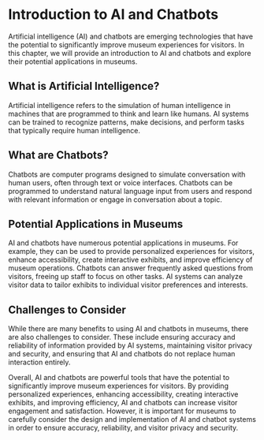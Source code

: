 Introduction to AI and Chatbots
==================================================================================

Artificial intelligence (AI) and chatbots are emerging technologies that have the potential to significantly improve museum experiences for visitors. In this chapter, we will provide an introduction to AI and chatbots and explore their potential applications in museums.

What is Artificial Intelligence?
--------------------------------

Artificial intelligence refers to the simulation of human intelligence in machines that are programmed to think and learn like humans. AI systems can be trained to recognize patterns, make decisions, and perform tasks that typically require human intelligence.

What are Chatbots?
------------------

Chatbots are computer programs designed to simulate conversation with human users, often through text or voice interfaces. Chatbots can be programmed to understand natural language input from users and respond with relevant information or engage in conversation about a topic.

Potential Applications in Museums
---------------------------------

AI and chatbots have numerous potential applications in museums. For example, they can be used to provide personalized experiences for visitors, enhance accessibility, create interactive exhibits, and improve efficiency of museum operations. Chatbots can answer frequently asked questions from visitors, freeing up staff to focus on other tasks. AI systems can analyze visitor data to tailor exhibits to individual visitor preferences and interests.

Challenges to Consider
----------------------

While there are many benefits to using AI and chatbots in museums, there are also challenges to consider. These include ensuring accuracy and reliability of information provided by AI systems, maintaining visitor privacy and security, and ensuring that AI and chatbots do not replace human interaction entirely.

Overall, AI and chatbots are powerful tools that have the potential to significantly improve museum experiences for visitors. By providing personalized experiences, enhancing accessibility, creating interactive exhibits, and improving efficiency, AI and chatbots can increase visitor engagement and satisfaction. However, it is important for museums to carefully consider the design and implementation of AI and chatbot systems in order to ensure accuracy, reliability, and visitor privacy and security.
